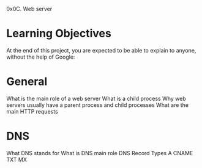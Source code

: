 0x0C. Web server

# Learning Objectives
At the end of this project, you are expected to be able to explain to anyone, without the help of Google:

# General
What is the main role of a web server
What is a child process
Why web servers usually have a parent process and child processes
What are the main HTTP requests
# DNS
What DNS stands for
What is DNS main role
DNS Record Types
A
CNAME
TXT
MX
